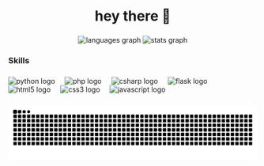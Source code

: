 <h1 align="center">hey there 👋</h1>

###

<div align="center">
  <img src="https://github-readme-stats.vercel.app/api/top-langs?username=Seif-S&locale=en&hide_title=false&layout=compact&card_width=320&langs_count=5&theme=dracula&hide_border=false&order=2" alt="languages graph"  />
  <img src="https://github-readme-stats.vercel.app/api?username=Seif-S&hide_title=false&rank_icon=github&show_icons=true&include_all_commits=true&count_private=true&theme=dracula&locale=en&hide_border=false&order=1" alt="stats graph"  />
</div>

###

<h3 align="left">Skills</h3>

###

<div align="left">
  <img src="https://cdn.jsdelivr.net/gh/devicons/devicon/icons/python/python-original.svg" height="40" alt="python logo"  />
  <img width="12" />
  <img src="https://cdn.jsdelivr.net/gh/devicons/devicon/icons/php/php-original.svg" height="40" alt="php logo"  />
  <img width="12" />
  <img src="https://cdn.jsdelivr.net/gh/devicons/devicon/icons/csharp/csharp-original.svg" height="40" alt="csharp logo"  />
  <img width="12" />
  <img src="https://cdn.jsdelivr.net/gh/devicons/devicon/icons/flask/flask-original.svg" height="40" alt="flask logo"  />
  <img width="12" />
  <img src="https://cdn.jsdelivr.net/gh/devicons/devicon/icons/html5/html5-original.svg" height="40" alt="html5 logo"  />
  <img width="12" />
  <img src="https://cdn.jsdelivr.net/gh/devicons/devicon/icons/css3/css3-original.svg" height="40" alt="css3 logo"  />
  <img width="12" />
  <img src="https://cdn.jsdelivr.net/gh/devicons/devicon/icons/javascript/javascript-original.svg" height="40" alt="javascript logo"  />
</div>

###

<img src="https://raw.githubusercontent.com/Seif-S/Seif-S/output/snake.svg" alt="Snake animation" />

###
